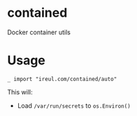 # contained

Docker container utils

# Usage

```golang
_ import "ireul.com/contained/auto"
```

This will:

* Load `/var/run/secrets` to `os.Environ()`
